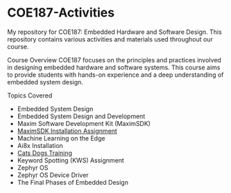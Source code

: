# COE187-Activities

My repository for COE187: Embedded Hardware and Software Design. This repository contains various activities and materials used throughout our course.

Course Overview
COE187 focuses on the principles and practices involved in designing embedded hardware and software systems. This course aims to provide students with hands-on experience and a deep understanding of embedded system design.

Topics Covered
- Embedded System Design
- Embedded System Design and Development
- Maxim Software Development Kit (MaximSDK)
- [MaximSDK Installation Assignment](./Activity%2001/)
- Machine Learning on the Edge
- Ai8x Installation
- [Cats Dogs Training](./Activity%2002/)
- Keyword Spotting (KWS) Assignment
- Zephyr OS
- Zephyr OS Device Driver
- The Final Phases of Embedded Design

